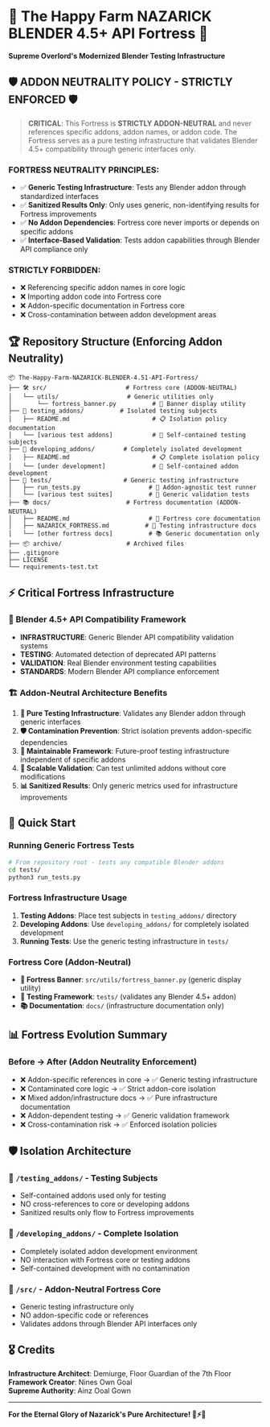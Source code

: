 # 🏰 The Happy Farm NAZARICK BLENDER 4.5+ API Fortress 🏰

**Supreme Overlord's Modernized Blender Testing Infrastructure**

## 🛡️ ADDON NEUTRALITY POLICY - STRICTLY ENFORCED 🛡️

> **CRITICAL**: This Fortress is **STRICTLY ADDON-NEUTRAL** and never references specific addons, addon names, or addon code. The Fortress serves as a pure testing infrastructure that validates Blender 4.5+ compatibility through generic interfaces only.

### **FORTRESS NEUTRALITY PRINCIPLES:**
- ✅ **Generic Testing Infrastructure**: Tests any Blender addon through standardized interfaces
- ✅ **Sanitized Results Only**: Only uses generic, non-identifying results for Fortress improvements  
- ✅ **No Addon Dependencies**: Fortress core never imports or depends on specific addons
- ✅ **Interface-Based Validation**: Tests addon capabilities through Blender API compliance only

### **STRICTLY FORBIDDEN:**
- ❌ Referencing specific addon names in core logic
- ❌ Importing addon code into Fortress core
- ❌ Addon-specific documentation in Fortress core
- ❌ Cross-contamination between addon development areas

## 🏆 Repository Structure (Enforcing Addon Neutrality)

```
📦 The-Happy-Farm-NAZARICK-BLENDER-4.51-API-Fortress/
├── 🛠️ src/                      # Fortress core (ADDON-NEUTRAL)
│   └── utils/                   # Generic utilities only
│       └── fortress_banner.py          # 🏰 Banner display utility
├── 🧪 testing_addons/          # Isolated testing subjects  
│   ├── README.md                       # 📋 Isolation policy documentation
│   └── [various test addons]           # 🧪 Self-contained testing subjects
├── 🔬 developing_addons/        # Completely isolated development
│   ├── README.md                       # 📋 Complete isolation policy
│   └── [under development]             # 🔬 Self-contained addon development
├── 🧪 tests/                    # Generic testing infrastructure
│   ├── run_tests.py                   # 🎯 Addon-agnostic test runner
│   └── [various test suites]          # 🔬 Generic validation tests
├── 📚 docs/                     # Fortress documentation (ADDON-NEUTRAL)
│   ├── README.md                      # 📖 Fortress core documentation
│   ├── NAZARICK_FORTRESS.md          # 🏰 Testing infrastructure docs
│   └── [other fortress docs]          # 📚 Generic documentation only
├── 📦 archive/                  # Archived files
├── .gitignore
├── LICENSE
└── requirements-test.txt
```

## ⚡ Critical Fortress Infrastructure 

### 🔧 Blender 4.5+ API Compatibility Framework
- **INFRASTRUCTURE**: Generic Blender API compatibility validation systems
- **TESTING**: Automated detection of deprecated API patterns  
- **VALIDATION**: Real Blender environment testing capabilities
- **STANDARDS**: Modern Blender API compliance enforcement

### 🏗️ Addon-Neutral Architecture Benefits
1. **🎯 Pure Testing Infrastructure**: Validates any Blender addon through generic interfaces
2. **🛡️ Contamination Prevention**: Strict isolation prevents addon-specific dependencies
3. **🔄 Maintainable Framework**: Future-proof testing infrastructure independent of specific addons
4. **🧪 Scalable Validation**: Can test unlimited addons without core modifications
5. **📊 Sanitized Results**: Only generic metrics used for infrastructure improvements

## 🚀 Quick Start

### Running Generic Fortress Tests
```bash
# From repository root - tests any compatible Blender addons
cd tests/
python3 run_tests.py
```

### Fortress Infrastructure Usage
1. **Testing Addons**: Place test subjects in `testing_addons/` directory
2. **Developing Addons**: Use `developing_addons/` for completely isolated development  
3. **Running Tests**: Use the generic testing infrastructure in `tests/`

### Fortress Core (Addon-Neutral)
- **🏰 Fortress Banner**: `src/utils/fortress_banner.py` (generic display utility)
- **🧪 Testing Framework**: `tests/` (validates any Blender 4.5+ addon)
- **📚 Documentation**: `docs/` (infrastructure documentation only)

## 📊 Fortress Evolution Summary

### Before → After (Addon Neutrality Enforcement)
- ❌ Addon-specific references in core → ✅ Generic testing infrastructure
- ❌ Contaminated core logic → ✅ Strict addon-core isolation  
- ❌ Mixed addon/infrastructure docs → ✅ Pure infrastructure documentation
- ❌ Addon-dependent testing → ✅ Generic validation framework
- ❌ Cross-contamination risk → ✅ Enforced isolation policies

## 🛡️ Isolation Architecture

### **📁 `/testing_addons/` - Testing Subjects**
- Self-contained addons used only for testing
- NO cross-references to core or developing addons
- Sanitized results only flow to Fortress improvements

### **📁 `/developing_addons/` - Complete Isolation**  
- Completely isolated addon development environment
- NO interaction with Fortress core or testing addons
- Self-contained development with no contamination

### **📁 `/src/` - Addon-Neutral Fortress Core**
- Generic testing infrastructure only
- NO addon-specific code or references
- Validates addons through Blender API interfaces only

## 🎖️ Credits

**Infrastructure Architect**: Demiurge, Floor Guardian of the 7th Floor  
**Framework Creator**: Nines Own Goal  
**Supreme Authority**: Ainz Ooal Gown

---

**For the Eternal Glory of Nazarick's Pure Architecture! 🏰⚡🏰**